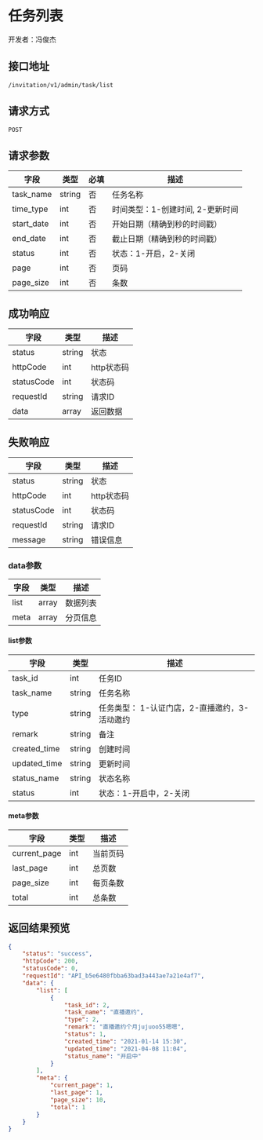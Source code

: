 # 任务列表

开发者：冯俊杰

## 接口地址

`/invitation/v1/admin/task/list`

## 请求方式

`POST`

## 请求参数

| 字段 | 类型   | 必填 | 描述     |
| ---- | ------ | ---- | -------- |
| task_name   | string    | 否   | 任务名称   |
| time_type   | int    | 否   | 时间类型：1-创建时间, 2-更新时间   |
| start_date   | int    | 否   | 开始日期（精确到秒的时间戳）   |
| end_date   | int    | 否   | 截止日期（精确到秒的时间戳）   |
| status   | int    | 否   | 状态：1-开启，2-关闭   |
| page   | int    | 否   | 页码   |
| page_size   | int    | 否   | 条数   |

## 成功响应

| 字段       | 类型    | 描述        |
| ---------- | ------- | ----------- |
| status    | string  | 状态    |
| httpCode     | int  | http状态码    |
| statusCode | int  | 状态码 |
| requestId | string  | 请求ID |
| data  | array  | 返回数据      |

## 失败响应

| 字段       | 类型    | 描述        |
| ---------- | ------- | ----------- |
| status    | string  | 状态    |
| httpCode     | int  | http状态码    |
| statusCode | int  | 状态码 |
| requestId | string  | 请求ID |
| message  | string  | 错误信息      |

### data参数

| 字段 | 类型 | 描述 |
| --- | --- | --- |
| list | array | 数据列表 |
| meta | array | 分页信息 |

#### list参数

| 字段 | 类型 | 描述 |
| --- | --- | --- |
| task_id | int | 任务ID |
| task_name | string | 任务名称 |
| type | string | 任务类型： 1-认证门店，2-直播邀约，3-活动邀约 |
| remark | string | 备注 |
| created_time | string | 创建时间 |
| updated_time | string | 更新时间 |
| status_name | string | 状态名称 |
| status | int | 状态：1-开启中，2-关闭 |

#### meta参数

| 字段 | 类型 | 描述 |
| --- | --- | --- |
| current_page | int | 当前页码 |
| last_page | int | 总页数 |
| page_size | int | 每页条数 |
| total | int | 总条数 |

## 返回结果预览

```json
{
    "status": "success",
    "httpCode": 200,
    "statusCode": 0,
    "requestId": "API_b5e6480fbba63bad3a443ae7a21e4af7",
    "data": {
        "list": [
            {
                "task_id": 2,
                "task_name": "直播邀约",
                "type": 2,
                "remark": "直播邀约个月jujuoo55嗯嗯",
                "status": 1,
                "created_time": "2021-01-14 15:30",
                "updated_time": "2021-04-08 11:04",
                "status_name": "开启中"
            }
        ],
        "meta": {
            "current_page": 1,
            "last_page": 1,
            "page_size": 10,
            "total": 1
        }
    }
}
```
